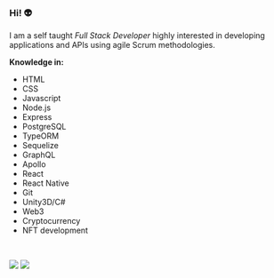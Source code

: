 <h3><strong>Hi!</strong> 👽</h3>
<p>I am a self taught <i>Full Stack Developer</i> highly interested in developing applications and APIs using agile Scrum methodologies.</p>

<p><strong>Knowledge in: </strong></p>
<table>
  <ul>
    <li>HTML</li>
    <li>CSS</li>
    <li>Javascript</li>
    <li>Node.js</li>
    <li>Express</li>
    <li>PostgreSQL</li>
    <li>TypeORM</li>
    <li>Sequelize</li>
    <li>GraphQL</li>
    <li>Apollo</li>
    <li>React</li>
    <li>React Native</li>
    <li>Git</li>
    <li>Unity3D/C#</li>
    <li>Web3</li>
    <li>Cryptocurrency</li>
    <li>NFT development</li>
  </ul>

  <br />

  <a href="https://www.linkedin.com/in/martin-russo/" target="_blank"><img src="https://img.shields.io/badge/linkedin-%230077B5.svg?&style=for-the-badge&logo=linkedin&logoColor=white"/></a>
  <a href="https://codepen.io/martinrss3/" target="_blank"><img src="https://img.shields.io/badge/Codepen-ffffff?style=for-the-badge&logo=codepen&logoColor=black"/></a>
</table>
